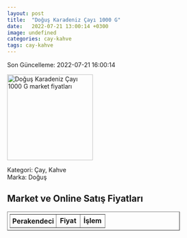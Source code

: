 ```yaml
---
layout: post
title:  "Doğuş Karadeniz Çayı 1000 G"
date:   2022-07-21 13:00:14 +0300
image: undefined
categories: cay-kahve
tags: cay-kahve
---
```


Son Güncelleme: 2022-07-21 16:00:14

<img src="undefined" width="200" alt="Doğuş Karadeniz Çayı 1000 G market fiyatları" />

Kategori: Çay, Kahve
<br />
Marka: Doğuş

<h2>Market ve Online Satış Fiyatları</h2>

<table border="1" style="padding: 5px;width:80%;">
  <tr>
    <td style="padding: 5px;"><strong>Perakendeci</strong></td>
    <td><strong>Fiyat</strong></td>
    <td><strong>İşlem</strong></td>
  </tr>
  
</table>
